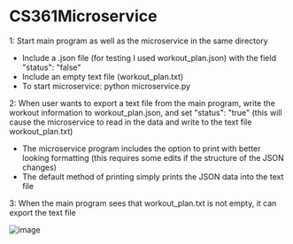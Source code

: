 # CS361Microservice
1: Start main program as well as the microservice in the same directory
  - Include a .json file (for testing I used workout_plan.json) with the field "status": "false"
  - Include an empty text file (workout_plan.txt)
  - To start microservice: python microservice.py

2: When user wants to export a text file from the main program, write the workout information to workout_plan.json, and set "status": "true" (this will cause the microservice to read in the data and write to the text file workout_plan.txt)
  - The microservice program includes the option to print with better looking formatting (this requires some edits if the structure of the JSON changes)
  - The default method of printing simply prints the JSON data into the text file

3: When the main program sees that workout_plan.txt is not empty, it can export the text file

![image](https://github.com/braydenweigel/CS361Microservice/assets/157440596/1271d6fa-7e94-42ee-bbc1-7118cd7cd8aa)

  
